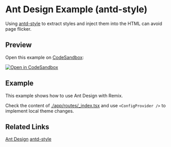 # Ant Design Example (antd-style)

Using [antd-style](https://github.com/ant-design/antd-style) to extract styles and inject them into the HTML can avoid page flicker.

## Preview

Open this example on [CodeSandbox](https://codesandbox.com):

[![Open in CodeSandbox](https://codesandbox.io/static/img/play-codesandbox.svg)](https://codesandbox.io/s/github/remix-run/examples/tree/main/antd-style)

## Example

This example shows how to use Ant Design with Remix.

Check the content of [./app/routes/_index.tsx](./app/routes/_index.tsx) and use `<ConfigProvider />` to implement local theme changes.

## Related Links

[Ant Design](https://ant.design)
[antd-style](https://github.com/ant-design/antd-style)
